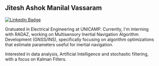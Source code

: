 ## Jitesh Ashok Manilal Vassaram 

[![Linkedin Badge](https://img.shields.io/badge/-Jitesh%20Vassaram-blue?style=flat-square&logo=linkedin&logoColor=white)](https://www.linkedin.com/in/jitesh-vassaram)


Gratuated in Electrical Engineering at UNICAMP. Currently, I'm interning with RADAZ, working on Multisensory Inertial Navigation Algorithm Development (GNSS/INS), specifically focusing on algorithm optimizations that estimate parameters useful for inertial navigation.

Interested in data analysis, Artificial Intelligence and stochastic filtering, with a focus on Kalman Filters.
